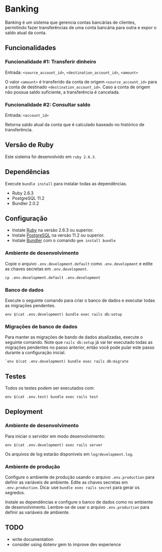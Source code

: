 # Banking

Banking é um sistema que gerencia contas bancárias de clientes, permitindo fazer transferências de uma conta bancária para outra e expor o saldo atual da conta.

## Funcionalidades

### Funcionalidade #1: Transferir dinheiro

Entrada: `<source_account_id>`, `<destination_account_id>`, `<amount>`

O valor `<amount>` é transferido da conta de origem `<source_account_id>` para a conta de destinado `<destination_account_id>`. Caso a conta de origem não possua saldo suficiente, a transferência é cancelada.

### Funcionalidade #2: Consultar saldo

Entrada: `<account_id>`

Retorna saldo atual da conta que é calculado baseado no histórico de transferência.

## Versão de Ruby

Este sistema foi desenvolvido em `ruby 2.6.3`.

## Dependências

Execute `bundle install` para instalar todas as dependências.

* Ruby 2.6.3
* PostgreSQL 11.2
* Bundler 2.0.2

## Configuração

* Instale [Ruby](https://www.ruby-lang.org/pt/documentation/installation/) na versão 2.6.3 ou superior.
* Instale [PostgreSQL](https://www.postgresql.org/download/) na versão 11.2 ou superior.
* Instale [Bundler](https://bundler.io/) com o comando `gem install bundle`

### Ambiente de desenvolvimento

Copie o arquivo `.env.development.default` como `.env.development` e edite as chaves secretas em `.env.development`.

```
cp .env.development.default .env.development
```

### Banco de dados

Execute o seguinte comando para criar o banco de dados e executar todas as migrações pendentes.

```
env $(cat .env.development) bundle exec rails db:setup
```

### Migrações de banco de dados

Para manter as migrações de bando de dados atualizadas, execute o seguinte comando. Note que `rails db:setup` já vai ter executado todas as migrações pendentes no passo anterior, então você pode pular este passo durante a configuração inicial.

```
`env $(cat .env.development) bundle exec rails db:migrate
```

## Testes

Todos os testes podem ser executados com:

```
env $(cat .env.test) bundle exec rails test
```

## Deployment

### Ambiente de desenvolvimento

Para iniciar o servidor em modo desenvolvimento:

```
env $(cat .env.development) exec rails server
```

Os arquivos de log estarão disponíveis em `log/development.log`.

### Ambiente de produção

Configure o ambiente de produção usando o arquivo `.env.production` para definir as variáveis de ambiente. Edite as chaves secretas em `.env.production`. Dica: use `bundle exec rails secret` para gerar os segredos.

Instale as dependências e configure o banco de dados como no ambiente de desenvolvimento. Lembre-se de usar o arquivo `.env.production` para definir as variáveis de ambiente.

## TODO

* write documentation
* consider using dotenv gem to improve dev experience

